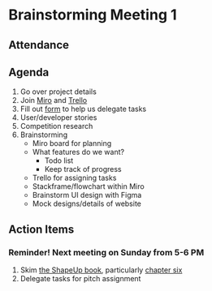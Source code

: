 # Brainstorming Meeting 1
## Attendance
## Agenda
1. Go over project details
2. Join [Miro](https://miro.com/welcome/T3RQR3JjMDBGMXZET1ViOGxYSHEzeHd5dHVkTHRQWWx6UUMxYmxpZWpOVEdreU1nelNROUdpbGM2TmRHcFBWN3wzNDU4NzY0NTg3NjYyNTg2MTk0fDQ=?share_link_id=935202227289) and [Trello](https://trello.com/invite/b/9izmx8k3/ATTI3b91f25c2cfa51adc898c36bd1c880c211B5AF8E/cse-110-team-6)
3. Fill out [form](https://forms.gle/wG5R7pygwzaYxaGC6) to help us delegate tasks
4. User/developer stories
5. Competition research
6. Brainstorming
    - Miro board for planning
    - What features do we want?
        - Todo list
        - Keep track of progress
    - Trello for assigning tasks
    - Stackframe/flowchart within Miro
    - Brainstorm UI design with Figma
    - Mock designs/details of website

## Action Items
### Reminder! Next meeting on Sunday from 5-6 PM 
1. Skim [the ShapeUp book](https://basecamp.com/shapeup), particularly [chapter six](https://basecamp.com/shapeup/1.5-chapter-06) 
2. Delegate tasks for pitch assignment
